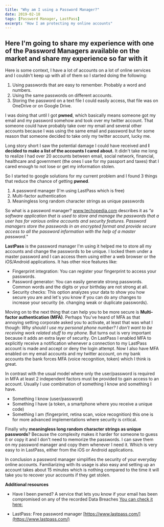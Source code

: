 ```yaml
---
title: "Why am I using a Password Manager?"
date: 2019-02-18
tags: [Password Manager, LastPass]
excerpt: "How I am protecting my online accounts"
---
```


## Here I'm going to share my experience with one of the Password Managers available on the market and share my experience so far with it
Here is some context, I have a lot of accounts on a lot of online services and I couldn't keep up with all of them so I started doing the following:

1. Using passwords that are easy to remember. Probably a word and numbers.
2. Using the same passwords on different accounts.
3. Storing the password on a text file I could easily access, that file was on OneDrive or on Google Drive.

I was doing that until I got **pwned**, which basically means someone got my email and my password somehow and took over my twitter account. That someone could have probably take over my email and several other accounts because I was using the same email and password but for some reason that someone decided to take only my twitter account, lucky me.

Long story short I saw the potential damage I could have received and **I decided to make a list of the accounts I cared about.** It didn't take me long to realize I had over 20 accounts between email, social network, financial, healthcare and government (the ones I use for my passport and taxes) that I cared enough to not lose or get my information stolen.

So I started to google solutions for my current problem and I found 3 things that reduce the chance of getting **pwned**.
1. A password manager (I'm using LastPass which is free)
2. Multi-factor authentication
3. Meaningless long random character strings as unique passwords

So what is a password manager?
www.techopedia.com describes it as *"a software application that is used to store and manage the passwords that a user has for various online accounts and security features. Password managers store the passwords in an encrypted format and provide secure access to all the password information with the help of a master password."*

**LastPass** is the password manager I'm using it helped me to store all my accounts and change the passwords to be unique. I locked them under a master password and I can access them using either a web browser or the iOS/Android applications. It has other nice features like:

* Fingerprint integration: You can register your fingerprint to access your passwords.
* Password generator: You can easily generate strong passwords. Common words and the digits or your birthday are not strong at all.
* Security checks: This option analyzes your data to show you how secure you are and let's you know if you can do any changes to increase your security (ie. changing weak or duplicate passwords).

Moving on to the next thing that can help you to be more secure is **Multi-factor authentication (MFA)**. Perhaps You've heard of MFA as that annoying setting corporate asked you to activate, at least that was what I though: *Why should I use my personal phone number? I don't want to be receiving work related stuff to my phone.* But turns out is very important because it adds an extra layer of security. On LastPass I enabled MFA to explicitly receive a notification whenever a connection to my LastPass account is made and accept or deny the login attempt. Now I also have MFA enabled on my email accounts and my twitter account, on my bank accounts the bank forces MFA (voice recognition, token) which I think is great.

In contrast with the usual model where only the user/password is required in MFA at least 2 independent factors must be provided to gain access to an account. Usually I use combination of something I know and something I have.

* Something I know (user/password)
* Something I have (a token, a smartphone where you receive a unique code)
* Something I am (fingerprint, retina scan, voice recognition) this one is for more advanced implementations where security is critical.

Finally why **meaningless long random character strings as unique passwords**?
Because the complexity makes it harder for someone to guess it or copy it and I don't need to memorize the passwords. I can save them on my password manager and copy them whenever I need it. Which is very easy to in LastPass, either from the iOS or Android applications.

In conclusion a password manager simplifies the security of your everyday online accounts. Familiarizing with its usage is also easy and setting up an account takes about 15 minutes which is nothing compared to the time it will take you to recover your accounts if they get stolen.

**Additional resources**
- Have I been pwned? A service that lets you know if your email has been compromised on any of the recorded Data Breaches
  [You can check it here:](https://haveibeenpwned.com/)

- LastPass: Free password manager
  [https://www.lastpass.com/](https://www.lastpass.com/)
